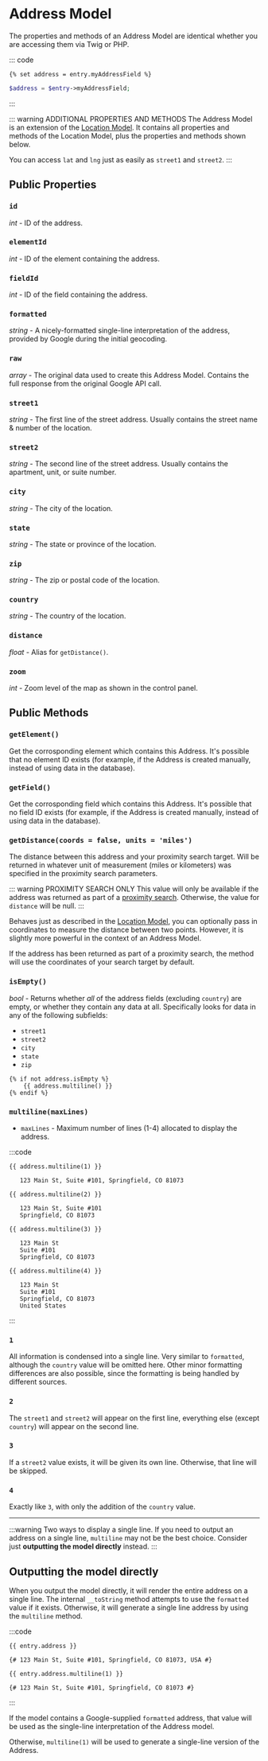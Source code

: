 # Address Model

The properties and methods of an Address Model are identical whether you are accessing them via Twig or PHP.

::: code
```twig
{% set address = entry.myAddressField %}
```
```php
$address = $entry->myAddressField;
```
:::

::: warning ADDITIONAL PROPERTIES AND METHODS
The Address Model is an extension of the [Location Model](/models/location-model/). It contains all properties and methods of the Location Model, plus the properties and methods shown below.

You can access `lat` and `lng` just as easily as `street1` and `street2`.
:::

## Public Properties

### `id`

_int_ - ID of the address.

### `elementId`

_int_ - ID of the element containing the address.

### `fieldId`

_int_ - ID of the field containing the address.

### `formatted`

_string_ - A nicely-formatted single-line interpretation of the address, provided by Google during the initial geocoding.

### `raw`

_array_ - The original data used to create this Address Model. Contains the full response from the original Google API call.

### `street1`

_string_ - The first line of the street address. Usually contains the street name & number of the location.

### `street2`

_string_ - The second line of the street address. Usually contains the apartment, unit, or suite number.

### `city`

_string_ - The city of the location.

### `state`

_string_ - The state or province of the location.

### `zip`

_string_ - The zip or postal code of the location.

### `country`

_string_ - The country of the location.

### `distance`

_float_ - Alias for `getDistance()`.

### `zoom`

_int_ - Zoom level of the map as shown in the control panel.

## Public Methods

### `getElement()`

Get the corrosponding element which contains this Address. It's possible that no element ID exists (for example, if the Address is created manually, instead of using data in the database).

### `getField()`

Get the corrosponding field which contains this Address. It's possible that no field ID exists (for example, if the Address is created manually, instead of using data in the database).

### `getDistance(coords = false, units = 'miles')`

The distance between this address and your proximity search target. Will be returned in whatever unit of measurement (miles or kilometers) was specified in the proximity search parameters.

::: warning PROXIMITY SEARCH ONLY
This value will only be available if the address was returned as part of a [proximity search](/proximity-search/). Otherwise, the value for `distance` will be null.
:::

Behaves just as described in the [Location Model](/models/location-model/#getdistance-coords-units-mi), you can optionally pass in coordinates to measure the distance between two points. However, it is slightly more powerful in the context of an Address Model.

If the address has been returned as part of a proximity search, the method will use the coordinates of your search target by default.

### `isEmpty()`

_bool_ - Returns whether _all_ of the address fields (excluding `country`) are empty, or whether they contain any data at all. Specifically looks for data in any of the following subfields:

 - `street1`
 - `street2`
 - `city`
 - `state`
 - `zip`

```twig
{% if not address.isEmpty %}
    {{ address.multiline() }}
{% endif %}
```

### `multiline(maxLines)`

- `maxLines` - Maximum number of lines (1-4) allocated to display the address.

:::code
```twig 1
{{ address.multiline(1) }}

   123 Main St, Suite #101, Springfield, CO 81073
```
```twig 2
{{ address.multiline(2) }}

   123 Main St, Suite #101
   Springfield, CO 81073
```
```twig 3
{{ address.multiline(3) }}

   123 Main St
   Suite #101
   Springfield, CO 81073
```
```twig 4
{{ address.multiline(4) }}

   123 Main St
   Suite #101
   Springfield, CO 81073
   United States
```
:::

### `1`

All information is condensed into a single line. Very similar to `formatted`, although the `country` value will be omitted here. Other minor formatting differences are also possible, since the formatting is being handled by different sources.

### `2`

The `street1` and `street2` will appear on the first line, everything else (except `country`) will appear on the second line.

### `3`

If a `street2` value exists, it will be given its own line. Otherwise, that line will be skipped.

### `4`

Exactly like `3`, with only the addition of the `country` value.

<hr>

:::warning Two ways to display a single line.
If you need to output an address on a single line, `multiline` may not be the best choice. Consider just **outputting the model directly** instead.
:::

## Outputting the model directly

When you output the model directly, it will render the entire address on a single line. The internal `__toString` method attempts to use the `formatted` value if it exists. Otherwise, it will generate a single line address by using the `multiline` method.

:::code
```twig By outputting directly
{{ entry.address }}

{# 123 Main St, Suite #101, Springfield, CO 81073, USA #}
```
```twig By using multiline
{{ entry.address.multiline(1) }}

{# 123 Main St, Suite #101, Springfield, CO 81073 #}
```
:::

If the model contains a Google-supplied `formatted` address, that value will be used as the single-line interpretation of the Address model.

Otherwise, `multiline(1)` will be used to generate a single-line version of the Address.
